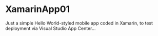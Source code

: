 # XamarinApp01
Just a simple Hello World-styled mobile app coded in Xamarin, to test deployment via Visual Studio App Center...
